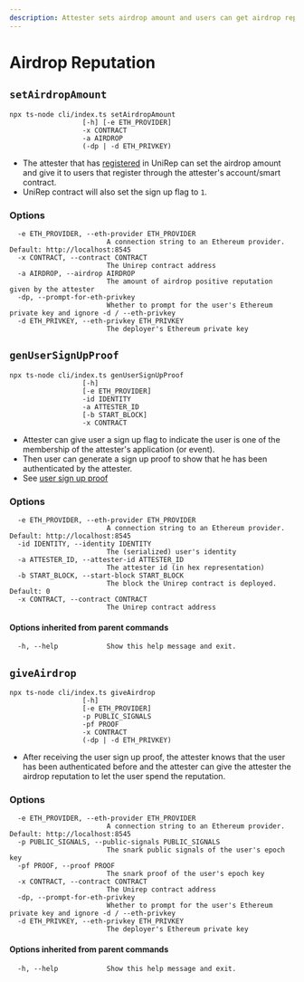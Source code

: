 ```yaml
---
description: Attester sets airdrop amount and users can get airdrop reputation
---
```


# Airdrop Reputation

## `setAirdropAmount`

```
npx ts-node cli/index.ts setAirdropAmount
                  [-h] [-e ETH_PROVIDER] 
                  -x CONTRACT 
                  -a AIRDROP 
                  (-dp | -d ETH_PRIVKEY)
```

* The attester that has [registered](https://github.com/vivianjeng/UniRep/blob/git-book/introduction/README.md#1.-registration) in UniRep can set the airdrop amount and give it to users that register through the attester's account/smart contract.
* UniRep contract will also set the sign up flag to `1`.

### Options

```
  -e ETH_PROVIDER, --eth-provider ETH_PROVIDER
                        A connection string to an Ethereum provider. Default: http://localhost:8545
  -x CONTRACT, --contract CONTRACT
                        The Unirep contract address
  -a AIRDROP, --airdrop AIRDROP
                        The amount of airdrop positive reputation given by the attester
  -dp, --prompt-for-eth-privkey
                        Whether to prompt for the user's Ethereum private key and ignore -d / --eth-privkey
  -d ETH_PRIVKEY, --eth-privkey ETH_PRIVKEY
                        The deployer's Ethereum private key
```

## `genUserSignUpProof`

```
npx ts-node cli/index.ts genUserSignUpProof
                  [-h] 
                  [-e ETH_PROVIDER] 
                  -id IDENTITY 
                  -a ATTESTER_ID 
                  [-b START_BLOCK] 
                  -x CONTRACT
```

* Attester can give user a sign up flag to indicate the user is one of the membership of the attester's application (or event).
* Then user can generate a sign up proof to show that he has been authenticated by the attester.
* See [user sign up proof](../../protocol/circuits/user-sign-up-proof.md)

### Options

```
  -e ETH_PROVIDER, --eth-provider ETH_PROVIDER
                        A connection string to an Ethereum provider. Default: http://localhost:8545
  -id IDENTITY, --identity IDENTITY
                        The (serialized) user's identity
  -a ATTESTER_ID, --attester-id ATTESTER_ID
                        The attester id (in hex representation)
  -b START_BLOCK, --start-block START_BLOCK
                        The block the Unirep contract is deployed. Default: 0
  -x CONTRACT, --contract CONTRACT
                        The Unirep contract address
```

#### Options inherited from parent commands <a href="#options-inherited-from-parent-commands" id="options-inherited-from-parent-commands"></a>

```
  -h, --help            Show this help message and exit.
```

## `giveAirdrop`

```
npx ts-node cli/index.ts giveAirdrop
                  [-h] 
                  [-e ETH_PROVIDER] 
                  -p PUBLIC_SIGNALS 
                  -pf PROOF 
                  -x CONTRACT 
                  (-dp | -d ETH_PRIVKEY)
```

* After receiving the user sign up proof, the attester knows that the user has been authenticated before and the attester can give the attester the airdrop reputation to let the user spend the reputation.

### Options

```
  -e ETH_PROVIDER, --eth-provider ETH_PROVIDER
                        A connection string to an Ethereum provider. Default: http://localhost:8545
  -p PUBLIC_SIGNALS, --public-signals PUBLIC_SIGNALS
                        The snark public signals of the user's epoch key
  -pf PROOF, --proof PROOF
                        The snark proof of the user's epoch key
  -x CONTRACT, --contract CONTRACT
                        The Unirep contract address
  -dp, --prompt-for-eth-privkey
                        Whether to prompt for the user's Ethereum private key and ignore -d / --eth-privkey
  -d ETH_PRIVKEY, --eth-privkey ETH_PRIVKEY
                        The deployer's Ethereum private key
```

#### Options inherited from parent commands <a href="#options-inherited-from-parent-commands" id="options-inherited-from-parent-commands"></a>

```
  -h, --help            Show this help message and exit.
```
